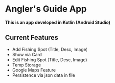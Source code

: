 # __Angler's Guide App__

__This is an app developed in Kotlin (Android Studio)__


## Current Features
- Add Fishing Spot (Title, Desc, Image)
- Show via Card
- Edit Fishing Spot (Title, Desc, Image)
- Temp Storage
- Google Maps Feature
- Persistence via json data in file